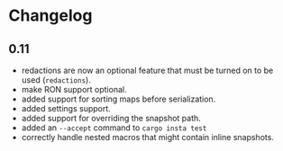 # Changelog

## 0.11

* redactions are now an optional feature that must be turned on to be used (`redactions`).
* make RON support optional.
* added support for sorting maps before serialization.
* added settings support.
* added support for overriding the snapshot path.
* added an `--accept` command to `cargo insta test`
* correctly handle nested macros that might contain inline snapshots.
